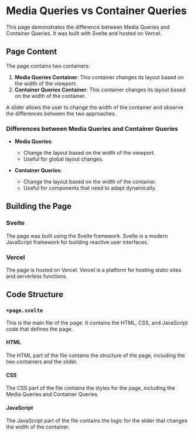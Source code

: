 # Media Queries vs Container Queries

This page demonstrates the difference between Media Queries and Container Queries. It was built with Svelte and hosted on Vercel.

## Page Content

The page contains two containers:

1. **Media Queries Container**: This container changes its layout based on the width of the viewport.
2. **Container Queries Container**: This container changes its layout based on the width of the container.

A slider allows the user to change the width of the container and observe the differences between the two approaches.

### Differences between Media Queries and Container Queries

- **Media Queries**:
  - Change the layout based on the width of the viewport.
  - Useful for global layout changes.

- **Container Queries**:
  - Change the layout based on the width of the container.
  - Useful for components that need to adapt dynamically.

## Building the Page

### Svelte

The page was built using the Svelte framework. Svelte is a modern JavaScript framework for building reactive user interfaces.

### Vercel

The page is hosted on Vercel. Vercel is a platform for hosting static sites and serverless functions.

## Code Structure

### `+page.svelte`

This is the main file of the page. It contains the HTML, CSS, and JavaScript code that defines the page.

#### HTML

The HTML part of the file contains the structure of the page, including the two containers and the slider.

#### CSS

The CSS part of the file contains the styles for the page, including the Media Queries and Container Queries.

#### JavaScript

The JavaScript part of the file contains the logic for the slider that changes the width of the container.
